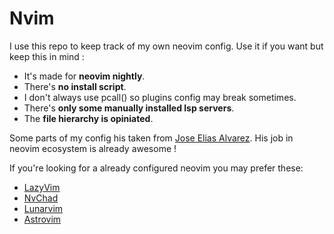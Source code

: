 # Nvim

I use this repo to keep track of my own neovim config.
Use it if you want but keep this in mind :

- It's made for **neovim nightly**.
- There's **no install script**.
- I don't always use pcall() so plugins config may break sometimes.
- There's **only some manually installed lsp servers**.
- The **file hierarchy is opiniated**.

Some parts of my config his taken from [Jose Elias Alvarez](https://github.com/jose-elias-alvarez/dotfiles/tree/main/config/nvim).
His job in neovim ecosystem is already awesome !

If you're looking for a already configured neovim you may prefer these:

- [LazyVim](https://github.com/LazyVim/LazyVim)
- [NvChad](https://github.com/NvChad/NvChad)
- [Lunarvim](https://github.com/LunarVim/LunarVim)
- [Astrovim](https://github.com/AstroNvim/AstroNvim)
